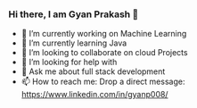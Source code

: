 ### Hi there, I am Gyan Prakash 👋

- 🔭 I’m currently working on Machine Learning
- 🌱 I’m currently learning Java
- 👯 I’m looking to collaborate on cloud Projects
- 🤔 I’m looking for help with 
- 💬 Ask me about full stack development
- 📫 How to reach me: Drop a direct message: https://www.linkedin.com/in/gyanp008/
